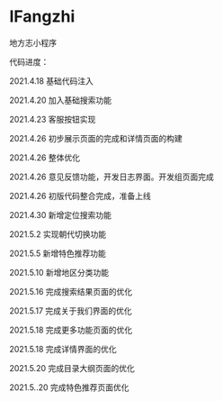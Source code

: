 # IFangzhi
地方志小程序

代码进度：

2021.4.18  基础代码注入

2021.4.20  加入基础搜索功能

2021.4.23  客服按钮实现

2021.4.26  初步展示页面的完成和详情页面的构建

2021.4.26  整体优化

2021.4.26  意见反馈功能，开发日志界面。开发组页面完成

2021.4.26  初版代码整合完成，准备上线

2021.4.30  新增定位搜索功能

2021.5.2   实现朝代切换功能

2021.5.5   新增特色推荐功能

2021.5.10  新增地区分类功能

2021.5.16  完成搜索结果页面的优化

2021.5.17  完成关于我们界面的优化

2021.5.18  完成更多功能页面的优化

2021.5.18  完成详情界面的优化

2021.5.20  完成目录大纲页面的优化

2021.5..20 完成特色推荐页面优化